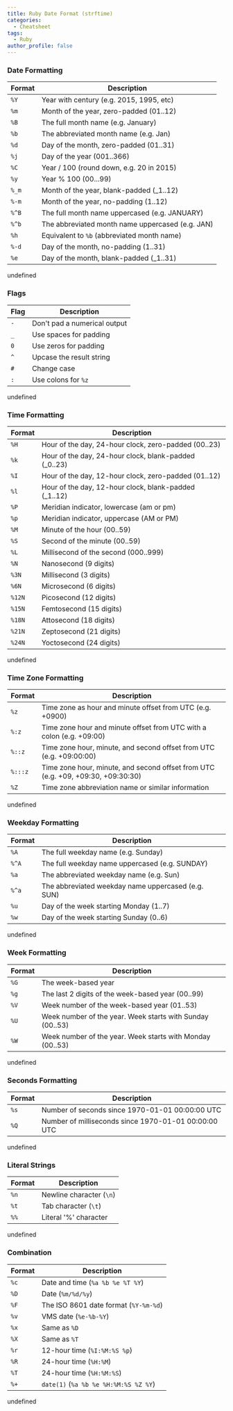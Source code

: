 ```yaml
---
title: Ruby Date Format (strftime)
categories:
  - Cheatsheet
tags:
  - Ruby
author_profile: false
---
```


### Date Formatting


| Format | Description                                      |
| ------ | ------------------------------------------------ |
| `%Y`   | Year with century (e.g. 2015, 1995, etc)         |
| `%m`   | Month of the year, zero-padded (01..12)          |
| `%B`   | The full month name (e.g. January)               |
| `%b`   | The abbreviated month name (e.g. Jan)            |
| `%d`   | Day of the month, zero-padded (01..31)           |
| `%j`   | Day of the year (001..366)                       |
| `%C`   | Year / 100 (round down, e.g. 20 in 2015)         |
| `%y`   | Year % 100 (00...99)                             |
| `%_m`  | Month of the year, blank-padded (_1..12)         |
| `%-m`  | Month of the year, no-padding (1..12)            |
| `%^B`  | The full month name uppercased (e.g. JANUARY)    |
| `%^b`  | The abbreviated month name uppercased (e.g. JAN) |
| `%h`   | Equivalent to `%b` (abbreviated month name)      |
| `%-d`  | Day of the month, no-padding (1..31)             |
| `%e`   | Day of the month, blank-padded (_1..31)          |

undefined

### Flags


| Flag | Description                  |
| ---- | ---------------------------- |
| `-`  | Don't pad a numerical output |
| `_`  | Use spaces for padding       |
| `0`  | Use zeros for padding        |
| `^`  | Upcase the result string     |
| `#`  | Change case                  |
| `:`  | Use colons for `%z`          |

undefined

### Time Formatting


| Format | Description                                           |
| ------ | ----------------------------------------------------- |
| `%H`   | Hour of the day, 24-hour clock, zero-padded (00..23)  |
| `%k`   | Hour of the day, 24-hour clock, blank-padded (_0..23) |
| `%I`   | Hour of the day, 12-hour clock, zero-padded (01..12)  |
| `%l`   | Hour of the day, 12-hour clock, blank-padded (_1..12) |
| `%P`   | Meridian indicator, lowercase (am or pm)              |
| `%p`   | Meridian indicator, uppercase (AM or PM)              |
| `%M`   | Minute of the hour (00..59)                           |
| `%S`   | Second of the minute (00..59)                         |
| `%L`   | Millisecond of the second (000..999)                  |
| `%N`   | Nanosecond (9 digits)                                 |
| `%3N`  | Millisecond (3 digits)                                |
| `%6N`  | Microsecond (6 digits)                                |
| `%12N` | Picosecond (12 digits)                                |
| `%15N` | Femtosecond (15 digits)                               |
| `%18N` | Attosecond (18 digits)                                |
| `%21N` | Zeptosecond (21 digits)                               |
| `%24N` | Yoctosecond (24 digits)                               |

undefined

### Time Zone Formatting


| Format  | Description                                                                      |
| ------- | -------------------------------------------------------------------------------- |
| `%z`    | Time zone as hour and minute offset from UTC (e.g. +0900)                        |
| `%:z`   | Time zone hour and minute offset from UTC with a colon (e.g. +09:00)             |
| `%::z`  | Time zone hour, minute, and second offset from UTC (e.g. +09:00:00)              |
| `%:::z` | Time zone hour, minute, and second offset from UTC (e.g. +09, +09:30, +09:30:30) |
| `%Z`    | Time zone abbreviation name or similar information                               |

undefined

### Weekday Formatting


| Format | Description                                        |
| ------ | -------------------------------------------------- |
| `%A`   | The full weekday name (e.g. Sunday)                |
| `%^A`  | The full weekday name uppercased (e.g. SUNDAY)     |
| `%a`   | The abbreviated weekday name (e.g. Sun)            |
| `%^a`  | The abbreviated weekday name uppercased (e.g. SUN) |
| `%u`   | Day of the week starting Monday (1..7)             |
| `%w`   | Day of the week starting Sunday (0..6)             |

undefined

### Week Formatting


| Format | Description                                               |
| ------ | --------------------------------------------------------- |
| `%G`   | The week-based year                                       |
| `%g`   | The last 2 digits of the week-based year (00..99)         |
| `%V`   | Week number of the week-based year (01..53)               |
| `%U`   | Week number of the year. Week starts with Sunday (00..53) |
| `%W`   | Week number of the year. Week starts with Monday (00..53) |

undefined

### Seconds Formatting


| Format | Description                                          |
| ------ | ---------------------------------------------------- |
| `%s`   | Number of seconds since 1970-01-01 00:00:00 UTC      |
| `%Q`   | Number of milliseconds since 1970-01-01 00:00:00 UTC |

undefined

### Literal Strings


| Format | Description              |
| ------ | ------------------------ |
| `%n`   | Newline character (`\n`) |
| `%t`   | Tab character (`\t`)     |
| `%%`   | Literal '%' character    |

undefined

### Combination


| Format | Description                           |
| ------ | ------------------------------------- |
| `%c`   | Date and time (`%a %b %e %T %Y`)      |
| `%D`   | Date (`%m/%d/%y`)                     |
| `%F`   | The ISO 8601 date format (`%Y-%m-%d`) |
| `%v`   | VMS date (`%e-%b-%Y`)                 |
| `%x`   | Same as `%D`                          |
| `%X`   | Same as `%T`                          |
| `%r`   | 12-hour time (`%I:%M:%S %p`)          |
| `%R`   | 24-hour time (`%H:%M`)                |
| `%T`   | 24-hour time (`%H:%M:%S`)             |
| `%+`   | `date(1)` (`%a %b %e %H:%M:%S %Z %Y`) |

undefined